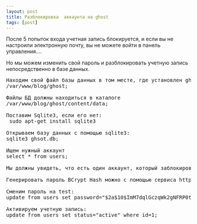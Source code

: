 ```yaml
---
layout: post
title: Разблокировка  аккаунта на ghost
tags: [post]
---
```

После 5 попыток входа учетная запись блокируется, и если вы не настроили электронную почту, вы не можете войти в панель управления....

<!-- more -->

Но мы можем  изменить свой пароль и разблокировать учетную запись непосредственно в базе данных.
<pre>
Находим свой файл базы данных в том месте, где установлен ghost. Предположим, что это 
/var/www/blog/ghost;

Файлы БД должны находиться в каталоге 
/var/www/blog/ghost/content/data;

Поставим Sqlite3, если его нет:
 sudo apt-get install sqlite3

Открываем базу данных с помощью sqlite3:
sqlite3 ghsot.db;

Ищем нужный аккаунт
select * from users;

Мы должны увидеть, что есть один аккаунт, который заблокирован.

Генерировать пароль BCrypt Hash можно с помощью сервиса http://bcrypthashgenerator.apphb.com/

Сменим пароль на test:
update from users set password="$2a$10$ImM7dqlGczqWk2gNFRP0tuXh6I0nTDxFbwv57tNEqDOAkcC/odICa" where id=1;

Активируем учетную запись:
update from users set status="active" where id=1;
</pre>